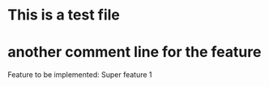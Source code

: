 # This is a test file
# another comment line for the feature

Feature to be implemented: Super feature 1
